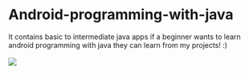 # Android-programming-with-java
It contains basic to intermediate java apps if a beginner wants to learn android programming with java they can learn from my projects! :)<br/><br/>
<img src = "https://media.geeksforgeeks.org/wp-content/cdn-uploads/20210626220107/Learn-Java-For-Android-App-Development-FREE.png"/>
